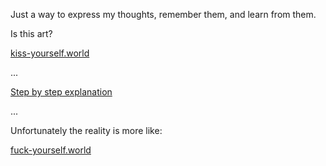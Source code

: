 Just a way to express my thoughts, remember them, and learn from them.

Is this art?

[kiss-yourself.world](https://kiss-yourself.world)

...

[Step by step explanation](https://github.com/fsl0110/kiss-yourself/commits/main)

...

Unfortunately the reality is more like:

[fuck-yourself.world]()
